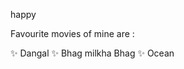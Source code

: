 happy

Favourite movies of mine are :

:sparkles: Dangal
:sparkles: Bhag milkha Bhag
:sparkles: Ocean
